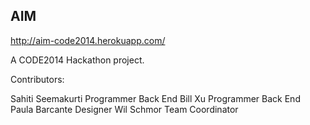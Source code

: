 ## AIM
http://aim-code2014.herokuapp.com/

A CODE2014 Hackathon project.

Contributors:

Sahiti Seemakurti   Programmer Back End
Bill Xu             Programmer Back End
Paula Barcante      Designer
Wil Schmor          Team Coordinator
